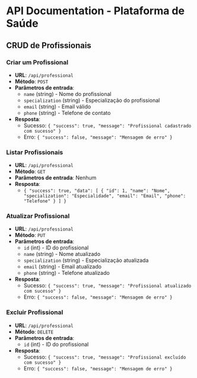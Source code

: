 # API Documentation - Plataforma de Saúde

## CRUD de Profissionais

### Criar um Profissional
- **URL**: `/api/professional`
- **Método**: `POST`
- **Parâmetros de entrada**:
  - `name` (string) - Nome do profissional
  - `specialization` (string) - Especialização do profissional
  - `email` (string) - Email válido
  - `phone` (string) - Telefone de contato
- **Resposta**:
  - Sucesso: `{ "success": true, "message": "Profissional cadastrado com sucesso" }`
  - Erro: `{ "success": false, "message": "Mensagem de erro" }`

### Listar Profissionais
- **URL**: `/api/professional`
- **Método**: `GET`
- **Parâmetros de entrada**: Nenhum
- **Resposta**:
  - `{ "success": true, "data": [ { "id": 1, "name": "Nome", "specialization": "Especialidade", "email": "Email", "phone": "Telefone" } ] }`

### Atualizar Profissional
- **URL**: `/api/professional`
- **Método**: `PUT`
- **Parâmetros de entrada**:
  - `id` (int) - ID do profissional
  - `name` (string) - Nome atualizado
  - `specialization` (string) - Especialização atualizada
  - `email` (string) - Email atualizado
  - `phone` (string) - Telefone atualizado
- **Resposta**:
  - Sucesso: `{ "success": true, "message": "Profissional atualizado com sucesso" }`
  - Erro: `{ "success": false, "message": "Mensagem de erro" }`

### Excluir Profissional
- **URL**: `/api/professional`
- **Método**: `DELETE`
- **Parâmetros de entrada**:
  - `id` (int) - ID do profissional
- **Resposta**:
  - Sucesso: `{ "success": true, "message": "Profissional excluído com sucesso" }`
  - Erro: `{ "success": false, "message": "Mensagem de erro" }`
